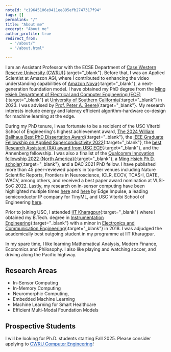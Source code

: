 ```yaml
---
noteId: "c19645106e9411ee895efb2747317f94"
tags: []
permalink: "/"
title: "About me"
excerpt: "About me"
author_profile: true
redirect_from:
  - "/about/"
  - "/about.html"

---
```


I am an Assistant Professor with the ECSE Department of [Case Western Reserve University (CWRU)](https://case.edu/){:target="_blank"}. Before that, I was an Applied Scientist at Amazon AGI, where I contributed to enhancing the video understanding capabilities of [Amazon Nova](https://aws.amazon.com/ai/generative-ai/nova/?gclid=Cj0KCQiAhbi8BhDIARIsAJLOlucsx9KxXwToIdKG7pYLuge9e1ADvtlsc_rqnu5IP4B1sm5dgj2UOGIaAplmEALw_wcB&trk=36201f68-a9b0-45cc-849b-8ab260660e1c&sc_channel=ps&ef_id=Cj0KCQiAhbi8BhDIARIsAJLOlucsx9KxXwToIdKG7pYLuge9e1ADvtlsc_rqnu5IP4B1sm5dgj2UOGIaAplmEALw_wcB:G:s&s_kwcid=AL!4422!3!692006004844!e!!g!!amazon%20nova!21048268689!159639953895){:target="_blank"}, a next-generation foundation model. I have obtained my PhD degree from the [Ming Hsieh Department of Electrical and Computer Engineering (ECE)](https://minghsiehece.usc.edu/){:target="_blank"} at [University of Southern California](https://www.usc.edu/){:target="_blank"} in 2023. I was advised by [Prof. Peter A. Beerel](https://sites.usc.edu/eessc/people/){:target="_blank"}. My research interests include energy and latency efficient algorithm-hardware co-design for machine learning at the edge. 

During my PhD tenure, I was fortunate to be a recipient of the USC Viterbi School of Engineering's highest achievement award, [The 2024 William Ballhaus Best PhD Dissertation Award](https://minghsiehece.usc.edu/2024/05/gourav-datta-wins-ballhaus-prize-for-best-phd-dissertation-at-hooding-ceremony/){:target="_blank"}, the [IEEE Graduate Fellowship on Applied Superconductivity 2022](https://ieeecsc.org/awards/ieee-csc-graduate-study-fellowship-applied-superconductivity){:target="_blank"}, the [best Research Assistant (RA) award from USC ECE](https://drive.google.com/drive/folders/1MFgrPcU0LMQdcmaT7tOWssGwcgk_BC9o){:target="_blank"}, and the Annenberg fellowship. I was also a finalist of the [Qualcomm Innovation fellowship 2022 (North America)](https://www.qualcomm.com/research/university-relations/innovation-fellowship/finalists){:target="_blank"}, a [Ming Hsieh Ph.D. scholar](https://minghsiehece.usc.edu/mhi-home/mhi-mhi-scholars/){:target="_blank"}, and a DAC 2021 PhD fellow. I have published more than 45 peer-reviewed papers in top-tier venues including Nature Scientific Reports, Frontiers in Neuroscience, ICLR, ECCV, TCAS-I, DATE, WACV, among others, and received a best paper award nomination at VLSI-SoC 2022. Lastly, my research on in-sensor computing have been highlighted multiple times [here](https://www.linkedin.com/feed/update/urn:li:activity:6968231572244152320/) and [here](https://www.linkedin.com/feed/update/urn:li:activity:6907836062614597633) by Edge Impulse, a leading semiconductor IP company for TinyML, and USC Viterbi School of Engineering [here](https://viterbischool.usc.edu/news/2023/03/smarter-cameras-a-new-vision-for-the-future/).



Prior to joining USC, I attended [IIT Kharagpur](https://www.iitkgp.ac.in/){:target="_blank"} where I obtained my B.Tech. degree in [Instrumentation Engineering](https://erp.iitkgp.ac.in/ERPWebServices/curricula/CurriculaSubjectsList.jsp?stuType=UG&splCode=IE){:target="_blank"} with a minor in [Electronics and Communication Engineering](http://www.ecdept.iitkgp.ac.in/){:target="_blank"} in 2018. I was adjudged the academically best outgoing student in my programme at IIT Kharagpur.

In my spare time, I like learning Mathematical Analysis, Modern Finance, Economics and Philosophy. I also like playing and watching soccer, and driving along the Pacific highway.

Research Areas
--------------

* In-Sensor Computing
* In-Memory Computing
* Neuromorphic Computing, 
* Embedded Machine Learning 
* Machine Learning for Smart Healthcare 
* Efficient Multi-Modal Foundation Models

Prospective Students
--------------------

I will be looking for Ph.D. students starting Fall 2025. Please consider applying to <a href="https://engineering.case.edu/electrical-computer-and-systems-engineering/academics/computer-engineering/doctor-philosophy" style="color:#0645AD;">CWRU Computer Engineering</a>!


